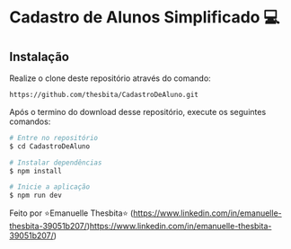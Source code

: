 # Cadastro de Alunos Simplificado 💻
## Instalação 
Realize o clone deste repositório através do comando:
```bash
https://github.com/thesbita/CadastroDeAluno.git
``` 
Após o termino do download desse repositório, execute os seguintes comandos:

```bash
# Entre no repositório
$ cd CadastroDeAluno

# Instalar dependências 
$ npm install

# Inicie a aplicação
$ npm run dev
```

Feito por ⭐Emanuelle Thesbita⭐ (https://www.linkedin.com/in/emanuelle-thesbita-39051b207/)https://www.linkedin.com/in/emanuelle-thesbita-39051b207/)

